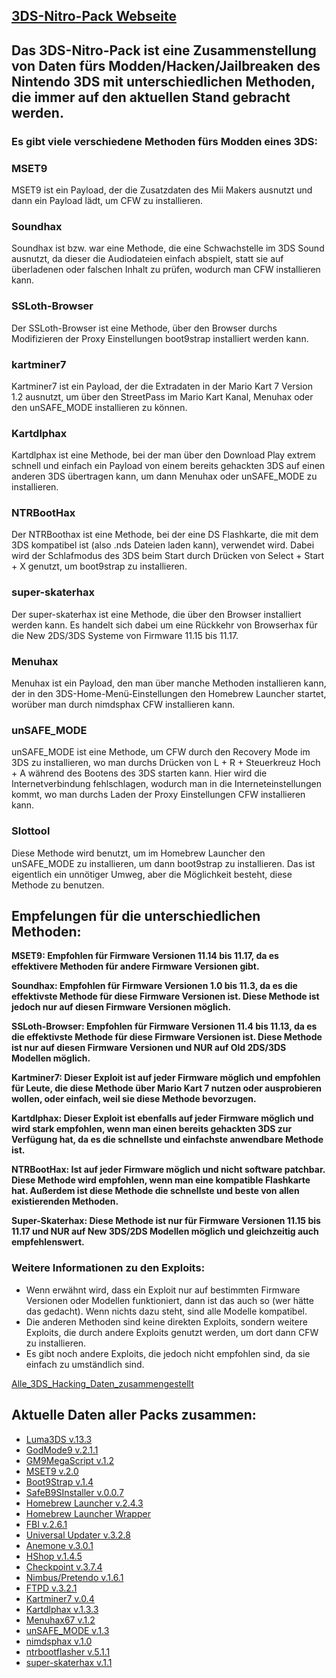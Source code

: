 ## [3DS-Nitro-Pack Webseite](https://nico-shock.github.io/3DS-Nitro-Pack/)

## Das 3DS-Nitro-Pack ist eine Zusammenstellung von Daten fürs Modden/Hacken/Jailbreaken des Nintendo 3DS mit unterschiedlichen Methoden, die immer auf den aktuellen Stand gebracht werden.



### Es gibt viele verschiedene Methoden fürs Modden eines 3DS:

### **MSET9**

MSET9 ist ein Payload, der die Zusatzdaten des Mii Makers ausnutzt und dann ein Payload lädt, um CFW zu installieren.

### **Soundhax**

Soundhax ist bzw. war eine Methode, die eine Schwachstelle im 3DS Sound ausnutzt, da dieser die Audiodateien einfach abspielt, statt sie auf überladenen oder falschen Inhalt zu prüfen, wodurch man CFW installieren kann.

### **SSLoth-Browser**

Der SSLoth-Browser ist eine Methode, über den Browser durchs Modifizieren der Proxy Einstellungen boot9strap installiert werden kann.

### **kartminer7**

Kartminer7 ist ein Payload, der die Extradaten in der Mario Kart 7 Version 1.2 ausnutzt, um über den StreetPass im Mario Kart Kanal, Menuhax oder den unSAFE_MODE installieren zu können.

### **Kartdlphax**

Kartdlphax ist eine Methode, bei der man über den Download Play extrem schnell und einfach ein Payload von einem bereits gehackten 3DS auf einen anderen 3DS übertragen kann, um dann Menuhax oder unSAFE_MODE zu installieren.

### **NTRBootHax**

Der NTRBoothax ist eine Methode, bei der eine DS Flashkarte, die mit dem 3DS kompatibel ist (also .nds Dateien laden kann), verwendet wird. Dabei wird der Schlafmodus des 3DS beim Start durch Drücken von Select + Start + X genutzt, um boot9strap zu installieren.

### **super-skaterhax**

Der super-skaterhax ist eine Methode, die über den Browser installiert werden kann. Es handelt sich dabei um eine Rückkehr von Browserhax für die New 2DS/3DS Systeme von Firmware 11.15 bis 11.17.

### **Menuhax**

Menuhax ist ein Payload, den man über manche Methoden installieren kann, der in den 3DS-Home-Menü-Einstellungen den Homebrew Launcher startet, worüber man durch nimdsphax CFW installieren kann.

### **unSAFE_MODE**

unSAFE_MODE ist eine Methode, um CFW durch den Recovery Mode im 3DS zu installieren, wo man durchs Drücken von L + R + Steuerkreuz Hoch + A während des Bootens des 3DS starten kann. Hier wird die Internetverbindung fehlschlagen, wodurch man in die Interneteinstellungen kommt, wo man durchs Laden der Proxy Einstellungen CFW installieren kann.

### **Slottool**

Diese Methode wird benutzt, um im Homebrew Launcher den unSAFE_MODE zu installieren, um dann boot9strap zu installieren. Das ist eigentlich ein unnötiger Umweg, aber die Möglichkeit besteht, diese Methode zu benutzen.

## Empfelungen für die unterschiedlichen Methoden:

**MSET9: Empfohlen für Firmware Versionen 11.14 bis 11.17, da es effektivere Methoden für andere Firmware Versionen gibt.**

**Soundhax: Empfohlen für Firmware Versionen 1.0 bis 11.3, da es die effektivste Methode für diese Firmware Versionen ist. Diese Methode ist jedoch nur auf diesen Firmware Versionen möglich.**

**SSLoth-Browser: Empfohlen für Firmware Versionen 11.4 bis 11.13, da es die effektivste Methode für diese Firmware Versionen ist. Diese Methode ist nur auf diesen Firmware Versionen und NUR auf Old 2DS/3DS Modellen möglich.**

**Kartminer7: Dieser Exploit ist auf jeder Firmware möglich und empfohlen für Leute, die diese Methode über Mario Kart 7 nutzen oder ausprobieren wollen, oder einfach, weil sie diese Methode bevorzugen.**

**Kartdlphax: Dieser Exploit ist ebenfalls auf jeder Firmware möglich und wird stark empfohlen, wenn man einen bereits gehackten 3DS zur Verfügung hat, da es die schnellste und einfachste anwendbare Methode ist.**

**NTRBootHax: Ist auf jeder Firmware möglich und nicht software patchbar. Diese Methode wird empfohlen, wenn man eine kompatible Flashkarte hat. Außerdem ist diese Methode die schnellste und beste von allen existierenden Methoden.**

**Super-Skaterhax: Diese Methode ist nur für Firmware Versionen 11.15 bis 11.17 und NUR auf New 3DS/2DS Modellen möglich und gleichzeitig auch empfehlenswert.**

### Weitere Informationen zu den Exploits:

- Wenn erwähnt wird, dass ein Exploit nur auf bestimmten Firmware Versionen oder Modellen funktioniert, dann ist das auch so (wer hätte das gedacht). Wenn nichts dazu steht, sind alle Modelle kompatibel.
- Die anderen Methoden sind keine direkten Exploits, sondern weitere Exploits, die durch andere Exploits genutzt werden, um dort dann CFW zu installieren.
- Es gibt noch andere Exploits, die jedoch nicht empfohlen sind, da sie einfach zu umständlich sind.


[Alle_3DS_Hacking_Daten_zusammengestellt](https://github.com/Nico-Shock/3DS-Nitro-Pack/releases/download/v.1.0.3/3DS_Hacking_Daten.7z)


## **Aktuelle Daten aller Packs zusammen:**

- [Luma3DS v.13.3](https://github.com/LumaTeam/Luma3DS/releases/tag/v13.3)
- [GodMode9 v.2.1.1](https://github.com/d0k3/GodMode9/releases/tag/v2.1.1)
- [GM9MegaScript v.1.2](https://github.com/annson24/GM9Megascript/releases/tag/v1.2)
- [MSET9 v.2.0](https://github.com/zoogie/MSET9/releases/tag/v2.0)
- [Boot9Strap v.1.4](https://github.com/SciresM/boot9strap/releases/tag/1.4)
- [SafeB9SInstaller v.0.0.7](https://github.com/d0k3/SafeB9SInstaller/releases/tag/v0.0.7)
- [Homebrew Launcher v.2.4.3](https://github.com/devkitPro/3ds-hbmenu/releases/tag/v2.4.3)
- [Homebrew Launcher Wrapper](https://wiidatabase.de/3ds-downloads/hacks/homebrew-launcher-wrapper/)
- [FBI v.2.6.1](https://github.com/Steveice10/FBI/releases/tag/2.6.1)
- [Universal Updater v.3.2.8](https://github.com/Universal-Team/Universal-Updater/releases/tag/v3.2.8)
- [Anemone v.3.0.1](https://github.com/astronautlevel2/Anemone3DS/releases/tag/v3.0.1)
- [HShop v.1.4.5](https://hshop.erista.me/3hs)
- [Checkpoint v.3.7.4](https://github.com/BernardoGiordano/Checkpoint/releases/tag/v3.7.4)
- [Nimbus/Pretendo v.1.6.1](https://github.com/PretendoNetwork/nimbus/releases/tag/v1.6.1)
- [FTPD v.3.2.1](https://github.com/mtheall/ftpd/releases/tag/v3.2.1)
- [Kartminer7 v.0.4](https://github.com/zoogie/Kartminer7/releases/tag/v0.4beta)
- [Kartdlphax v.1.3.3](https://github.com/PabloMK7/kartdlphax/releases/tag/v1.3.3)
- [Menuhax67 v.1.2](https://github.com/zoogie/menuhax67/releases/tag/v1.2)
- [unSAFE_MODE v.1.3](https://github.com/zoogie/unSAFE_MODE/releases/tag/v1.3)
- [nimdsphax v.1.0](https://github.com/luigoalma/nimdsphax/releases/tag/v1.0)
- [ntrbootflasher v.5.1.1](https://github.com/jason0597/ntrboot_flasher_nds/releases/tag/5.1.1)
- [super-skaterhax v.1.1](https://github.com/zoogie/super-skaterhax/releases/tag/v1.1)
